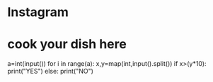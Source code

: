 # Instagram
# cook your dish here
a=int(input())
for i in range(a):
    x,y=map(int,input().split())
    if x>(y*10):
        print("YES")
    else:
        print("NO")
